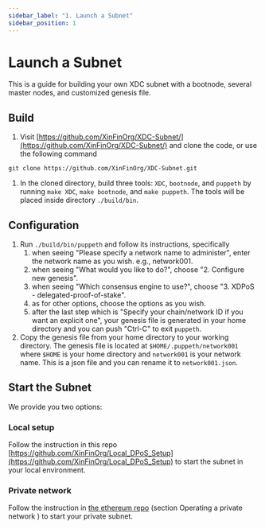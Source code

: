 ```yaml
---
sidebar_label: "1. Launch a Subnet"
sidebar_position: 1
---
```


# Launch a Subnet

This is a guide for building your own XDC subnet with a bootnode, several master nodes, and customized genesis file.

## Build
1. Visit [https://github.com/XinFinOrg/XDC-Subnet/](https://github.com/XinFinOrg/XDC-Subnet/) and clone the code, or use the following command
```
git clone https://github.com/XinFinOrg/XDC-Subnet.git
```

1. In the cloned directory, build three tools: `XDC`, `bootnode`, and `puppeth` by running `make XDC`, `make bootnode`, and `make puppeth`. The tools will be placed inside directory `./build/bin`.

## Configuration
1. Run `./build/bin/puppeth` and follow its instructions, specifically
    1. when seeing "Please specify a network name to administer", enter the network name as you wish. e.g., network001.
    2. when seeing "What would you like to do?", choose "2. Configure new genesis".
    3. when seeing "Which consensus engine to use?", choose "3. XDPoS - delegated-proof-of-stake".
    4. as for other options, choose the options as you wish.
    5. after the last step which is "Specify your chain/network ID if you want an explicit one", your genesis file is generated in your home directory and you can push "Ctrl-C" to exit `puppeth`.
2. Copy the genesis file from your home directory to your working directory. The genesis file is located at `$HOME/.puppeth/network001` where `$HOME` is your home directory and `network001` is your network name. This is a json file and you can rename it to `network001.json`.

## Start the Subnet
We provide you two options: 
### Local setup
Follow the instruction in this repo [https://github.com/XinFinOrg/Local_DPoS_Setup](https://github.com/XinFinOrg/Local_DPoS_Setup) to start the subnet in your local environment.
### Private network
Follow the instruction in  [the ethereum repo](https://github.com/ethereum/go-ethereum#operating-a-private-network) (section Operating a private network
) to start your private subnet.
